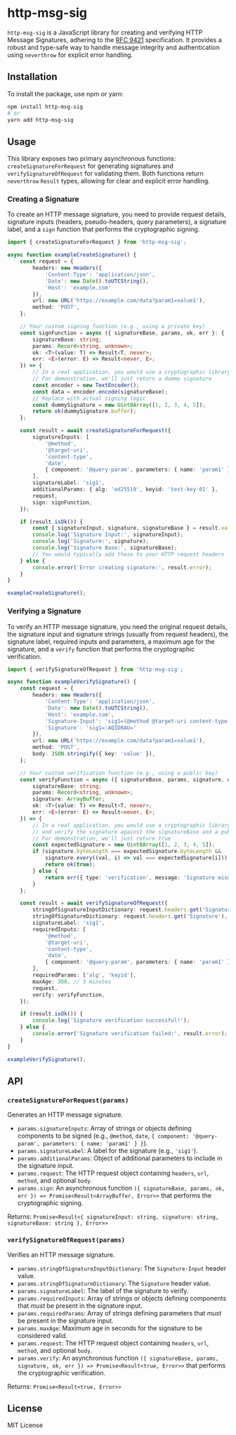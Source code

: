 # http-msg-sig

`http-msg-sig` is a JavaScript library for creating and verifying HTTP Message Signatures, adhering to the [RFC 9421](https://www.rfc-editor.org/rfc/rfc9421.html) specification. It provides a robust and type-safe way to handle message integrity and authentication using `neverthrow` for explicit error handling.

## Installation

To install the package, use npm or yarn:

```bash
npm install http-msg-sig
# or
yarn add http-msg-sig
```

## Usage

This library exposes two primary asynchronous functions: `createSignatureForRequest` for generating signatures and `verifySignatureOfRequest` for validating them. Both functions return `neverthrow` `Result` types, allowing for clear and explicit error handling.

### Creating a Signature

To create an HTTP message signature, you need to provide request details, signature inputs (headers, pseudo-headers, query parameters), a signature label, and a `sign` function that performs the cryptographic signing.

```ts
import { createSignatureForRequest } from 'http-msg-sig';

async function exampleCreateSignature() {
    const request = {
        headers: new Headers({
            'Content-Type': 'application/json',
            'Date': new Date().toUTCString(),
            'Host': 'example.com'
        }),
        url: new URL('https://example.com/data?param1=value1'),
        method: 'POST',
    };

    // Your custom signing function (e.g., using a private key)
    const signFunction = async ({ signatureBase, params, ok, err }: {
        signatureBase: string;
        params: Record<string, unknown>;
        ok: <T>(value: T) => Result<T, never>;
        err: <E>(error: E) => Result<never, E>;
    }) => {
        // In a real application, you would use a cryptographic library here
        // For demonstration, we'll just return a dummy signature
        const encoder = new TextEncoder();
        const data = encoder.encode(signatureBase);
        // Replace with actual signing logic
        const dummySignature = new Uint8Array([1, 2, 3, 4, 5]); 
        return ok(dummySignature.buffer);
    };

    const result = await createSignatureForRequest({
        signatureInputs: [
            '@method',
            '@target-uri',
            'content-type',
            'date',
            { component: '@query-param', parameters: { name: 'param1' } }
        ],
        signatureLabel: 'sig1',
        additionalParams: { alg: 'ed25519', keyid: 'test-key-01' },
        request,
        sign: signFunction,
    });

    if (result.isOk()) {
        const { signatureInput, signature, signatureBase } = result.value;
        console.log('Signature Input:', signatureInput);
        console.log('Signature:', signature);
        console.log('Signature Base:', signatureBase);
        // You would typically add these to your HTTP request headers
    } else {
        console.error('Error creating signature:', result.error);
    }
}

exampleCreateSignature();
```

### Verifying a Signature

To verify an HTTP message signature, you need the original request details, the signature input and signature strings (usually from request headers), the signature label, required inputs and parameters, a maximum age for the signature, and a `verify` function that performs the cryptographic verification.

```ts
import { verifySignatureOfRequest } from 'http-msg-sig';

async function exampleVerifySignature() {
    const request = {
        headers: new Headers({
            'Content-Type': 'application/json',
            'Date': new Date().toUTCString(),
            'Host': 'example.com',
            'Signature-Input': 'sig1=(@method @target-uri content-type date @query-param;name="param1");alg="ed25519";keyid="test-key-01"',
            'Signature': 'sig1=:AQIDBAU='
        }),
        url: new URL('https://example.com/data?param1=value1'),
        method: 'POST',
        body: JSON.stringify({ key: 'value' }),
    };

    // Your custom verification function (e.g., using a public key)
    const verifyFunction = async ({ signatureBase, params, signature, ok, err }: {
        signatureBase: string;
        params: Record<string, unknown>;
        signature: ArrayBuffer;
        ok: <T>(value: T) => Result<T, never>;
        err: <E>(error: E) => Result<never, E>;
    }) => {
        // In a real application, you would use a cryptographic library here
        // and verify the signature against the signatureBase and a public key
        // For demonstration, we'll just return true
        const expectedSignature = new Uint8Array([1, 2, 3, 4, 5]);
        if (signature.byteLength === expectedSignature.byteLength &&
            signature.every((val, i) => val === expectedSignature[i])) {
            return ok(true);
        } else {
            return err({ type: 'verification', message: 'Signature mismatch' });
        }
    };

    const result = await verifySignatureOfRequest({
        stringOfSignatureInputDictionary: request.headers.get('Signature-Input'),
        stringOfSignatureDictionary: request.headers.get('Signature'),
        signatureLabel: 'sig1',
        requiredInputs: [
            '@method',
            '@target-uri',
            'content-type',
            'date',
            { component: '@query-param', parameters: { name: 'param1' } }
        ],
        requiredParams: ['alg', 'keyid'],
        maxAge: 300, // 5 minutes
        request,
        verify: verifyFunction,
    });

    if (result.isOk()) {
        console.log('Signature verification successful!');
    } else {
        console.error('Signature verification failed:', result.error);
    }
}

exampleVerifySignature();
```

## API

### `createSignatureForRequest(params)`

Generates an HTTP message signature.

-   `params.signatureInputs`: Array of strings or objects defining components to be signed (e.g., `@method`, `date`, `{ component: '@query-param', parameters: { name: 'param1' } }`).
-   `params.signatureLabel`: A label for the signature (e.g., `'sig1'`).
-   `params.additionalParams`: Object of additional parameters to include in the signature input.
-   `params.request`: The HTTP request object containing `headers`, `url`, `method`, and optional `body`.
-   `params.sign`: An asynchronous function `({ signatureBase, params, ok, err }) => Promise<Result<ArrayBuffer, Error>>` that performs the cryptographic signing.

Returns: `Promise<Result<{ signatureInput: string, signature: string, signatureBase: string }, Error>>`

### `verifySignatureOfRequest(params)`

Verifies an HTTP message signature.

-   `params.stringOfSignatureInputDictionary`: The `Signature-Input` header value.
-   `params.stringOfSignatureDictionary`: The `Signature` header value.
-   `params.signatureLabel`: The label of the signature to verify.
-   `params.requiredInputs`: Array of strings or objects defining components that *must* be present in the signature input.
-   `params.requiredParams`: Array of strings defining parameters that *must* be present in the signature input.
-   `params.maxAge`: Maximum age in seconds for the signature to be considered valid.
-   `params.request`: The HTTP request object containing `headers`, `url`, `method`, and optional `body`.
-   `params.verify`: An asynchronous function `({ signatureBase, params, signature, ok, err }) => Promise<Result<true, Error>>` that performs the cryptographic verification.

Returns: `Promise<Result<true, Error>>`

## License

MIT License
